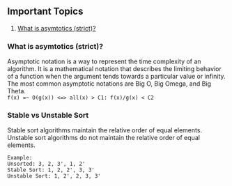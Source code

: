 ## Important Topics
1. [What is asymtotics (strict)?](#what-is-asymtotics-strict)


### What is asymtotics (strict)?
Asymptotic notation is a way to represent the time complexity of an algorithm. It is a mathematical notation that describes the limiting behavior of a function when the argument tends towards a particular value or infinity. The most common asymptotic notations are Big O, Big Omega, and Big Theta. <br>
`f(x) =~ O(g(x)) <=> all(x) > C1: f(x)/g(x) < C2`

### Stable vs Unstable Sort
Stable sort algorithms maintain the relative order of equal elements. Unstable sort algorithms do not maintain the relative order of equal elements.
``` 
Example:
Unsorted: 3, 2, 3', 1, 2'
Stable Sort: 1, 2, 2', 3, 3' 
Unstable Sort: 1, 2', 2, 3, 3'
```